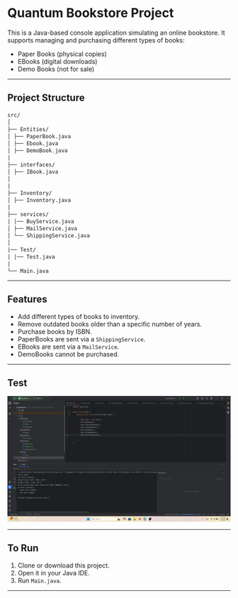 #  Quantum Bookstore Project

This is a Java-based console application simulating an online bookstore. It supports managing and purchasing different types of books:
- Paper Books (physical copies)
- EBooks (digital downloads)
- Demo Books (not for sale)

---

## Project Structure

``` 
src/
│
├── Entities/
│ ├── PaperBook.java
│ ├── Ebook.java
│ ├── DemoBook.java
|
├── interfaces/
│ ├── IBook.java
│
|
├── Inventory/
│ ├── Inventory.java
|
├── services/
| |── BuyService.java
│ ├── MailService.java
│ └── ShippingService.java
│
|── Test/
| |── Test.java
|
└── Main.java
 ```
 
---

## Features

- Add different types of books to inventory.
- Remove outdated books older than a specific number of years.
- Purchase books by ISBN.
- PaperBooks are sent via a `ShippingService`.
- EBooks are sent via a `MailService`.
- DemoBooks cannot be purchased.

---


## Test

![Test](Test.png)


---

## To Run

1. Clone or download this project.
2. Open it in your Java IDE.
3. Run `Main.java`.

---
